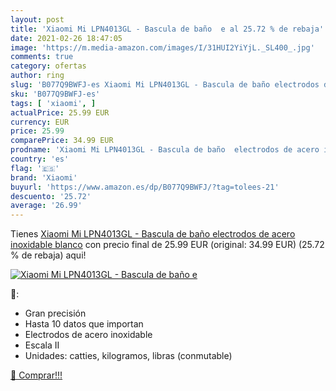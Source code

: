 ```yaml
---
layout: post
title: 'Xiaomi Mi LPN4013GL - Bascula de baño  e al 25.72 % de rebaja'
date: 2021-02-26 18:47:05
image: 'https://m.media-amazon.com/images/I/31HUI2YiYjL._SL400_.jpg'
comments: true
category: ofertas
author: ring
slug: 'B077Q9BWFJ-es Xiaomi Mi LPN4013GL - Bascula de baño electrodos de acero...'
sku: 'B077Q9BWFJ-es'
tags: [ 'xiaomi', ]
actualPrice: 25.99 EUR
currency: EUR
price: 25.99
comparePrice: 34.99 EUR
prodname: 'Xiaomi Mi LPN4013GL - Bascula de baño  electrodos de acero inoxidable  blanco'
country: 'es'
flag: '🇪🇸'
brand: 'Xiaomi'
buyurl: 'https://www.amazon.es/dp/B077Q9BWFJ/?tag=tolees-21'
descuento: '25.72'
average: '26.99'
---
```


Tienes [Xiaomi Mi LPN4013GL - Bascula de baño  electrodos de acero inoxidable  blanco](https://www.amazon.es/dp/B077Q9BWFJ/?tag=tolees-21) con precio final de  25.99 EUR (original: 34.99 EUR) (25.72 %  de rebaja) aqui!

[![Xiaomi Mi LPN4013GL - Bascula de baño  e](https://m.media-amazon.com/images/I/31HUI2YiYjL._SL400_.jpg)](https://www.amazon.es/dp/B077Q9BWFJ/?tag=tolees-21)

🔎:

- Gran precisión
- Hasta 10 datos que importan
- Electrodos de acero inoxidable
- Escala II
- Unidades: catties, kilogramos, libras (conmutable)

[🛒 Comprar!!!](https://www.amazon.es/dp/B077Q9BWFJ/?tag=tolees-21)

